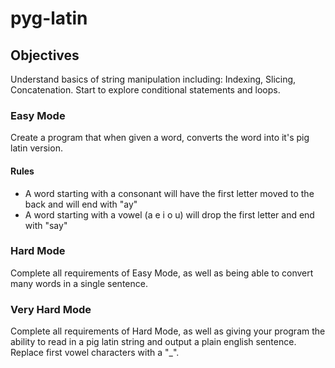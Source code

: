 # pyg-latin
## Objectives
Understand basics of string manipulation including: Indexing, Slicing, Concatenation.  Start to explore conditional statements and loops.

### Easy Mode

Create a program that when given a word, converts the word into it's pig latin version.

#### Rules
 - A word starting with a consonant will have the first letter moved to the back and will end with "ay"
 - A word starting with a vowel (a e i o u) will drop the first letter and end with "say" 

### Hard Mode

Complete all requirements of Easy Mode, as well as being able to convert many words in a single sentence.

### Very Hard Mode

Complete all requirements of Hard Mode, as well as giving your program the ability to read in a pig latin string and output a plain english sentence.  Replace first vowel characters with a "_".
